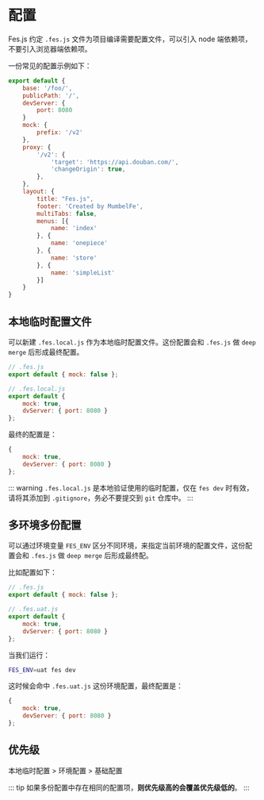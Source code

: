 # 配置

Fes.js 约定 `.fes.js` 文件为项目编译需要配置文件，可以引入 node 端依赖项，不要引入浏览器端依赖项。


一份常见的配置示例如下：

```js
export default {
    base: '/foo/',
    publicPath: '/',
    devServer: {
        port: 8080
    }
    mock: {
        prefix: '/v2'
    },
    proxy: {
        '/v2': {
            'target': 'https://api.douban.com/',
            'changeOrigin': true, 
        },
    },
    layout: {
        title: "Fes.js",
        footer: 'Created by MumbelFe',
        multiTabs: false,
        menus: [{
            name: 'index'
        }, {
            name: 'onepiece'
        }, {
            name: 'store'
        }, {
            name: 'simpleList'
        }]
    }
}
```

## 本地临时配置文件
可以新建 `.fes.local.js` 作为本地临时配置文件。这份配置会和 `.fes.js` 做 `deep merge` 后形成最终配置。
```js
// .fes.js
export default { mock: false };

// .fes.local.js
export default { 
    mock: true,
    dvServer: { port: 8080 }
};
```
最终的配置是：
```js
{ 
    mock: true,
    devServer: { port: 8080 }
};
```
::: warning
`.fes.local.js` 是本地验证使用的临时配置，仅在 `fes dev` 时有效，请将其添加到 `.gitignore`，务必不要提交到 `git` 仓库中。
:::

## 多环境多份配置
可以通过环境变量 `FES_ENV` 区分不同环境，来指定当前环境的配置文件，这份配置会和 `.fes.js` 做 `deep merge` 后形成最终配。

比如配置如下：
```js
// .fes.js
export default { mock: false };

// .fes.uat.js
export default { 
    mock: true,
    dvServer: { port: 8080 }
};
```
当我们运行：
```bash
FES_ENV=uat fes dev
```
这时候会命中 `.fes.uat.js` 这份环境配置，最终配置是：
```js
{ 
    mock: true,
    devServer: { port: 8080 }
};
```

## 优先级

本地临时配置  >  环境配置  >  基础配置

::: tip
如果多份配置中存在相同的配置项，**则优先级高的会覆盖优先级低的**。
::: 
